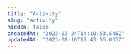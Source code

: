 ```yaml
---
title: "Activity"
slug: "activity"
hidden: false
createdAt: "2023-03-24T14:10:53.548Z"
updatedAt: "2023-08-10T17:43:56.033Z"
---
```

